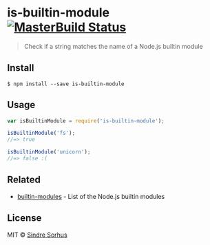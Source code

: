# is-builtin-module [![MasterBuild Status](https://travis-ci.org/sindresorhus/is-builtin-module.svg?branch=master)](https://travis-ci.org/sindresorhus/is-builtin-module)

> Check if a string matches the name of a Node.js builtin module


## Install

```
$ npm install --save is-builtin-module
```


## Usage

```js
var isBuiltinModule = require('is-builtin-module');

isBuiltinModule('fs');
//=> true

isBuiltinModule('unicorn');
//=> false :(
```


## Related

- [builtin-modules](https://github.com/sindresorhus/builtin-modules) - List of the Node.js builtin modules


## License

MIT © [Sindre Sorhus](http://sindresorhus.com)
